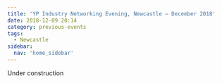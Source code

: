 ```yaml
---
title: 'YP Industry Networking Evening, Newcastle – December 2018'
date: 2018-12-09 20:14
category: previous-events
tags:
  - Newcastle
sidebar:
  nav: 'home_sidebar'
---
```


Under construction
